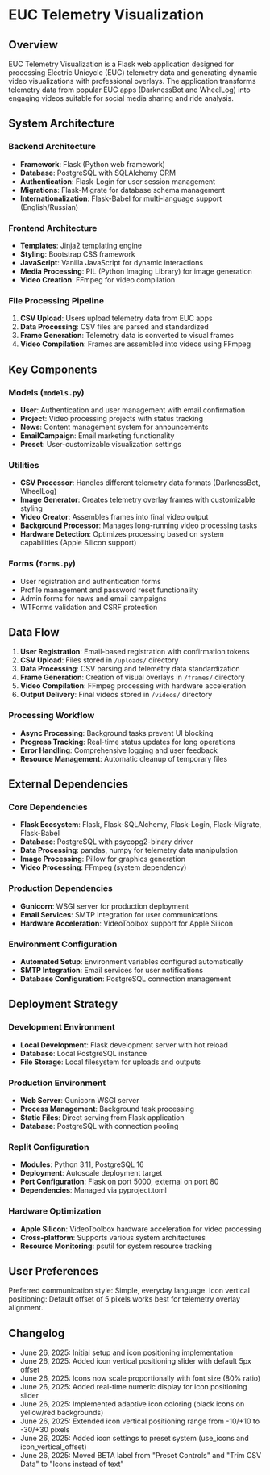 # EUC Telemetry Visualization

## Overview

EUC Telemetry Visualization is a Flask web application designed for processing Electric Unicycle (EUC) telemetry data and generating dynamic video visualizations with professional overlays. The application transforms telemetry data from popular EUC apps (DarknessBot and WheelLog) into engaging videos suitable for social media sharing and ride analysis.

## System Architecture

### Backend Architecture
- **Framework**: Flask (Python web framework)
- **Database**: PostgreSQL with SQLAlchemy ORM
- **Authentication**: Flask-Login for user session management
- **Migrations**: Flask-Migrate for database schema management
- **Internationalization**: Flask-Babel for multi-language support (English/Russian)

### Frontend Architecture
- **Templates**: Jinja2 templating engine
- **Styling**: Bootstrap CSS framework
- **JavaScript**: Vanilla JavaScript for dynamic interactions
- **Media Processing**: PIL (Python Imaging Library) for image generation
- **Video Creation**: FFmpeg for video compilation

### File Processing Pipeline
1. **CSV Upload**: Users upload telemetry data from EUC apps
2. **Data Processing**: CSV files are parsed and standardized
3. **Frame Generation**: Telemetry data is converted to visual frames
4. **Video Compilation**: Frames are assembled into videos using FFmpeg

## Key Components

### Models (`models.py`)
- **User**: Authentication and user management with email confirmation
- **Project**: Video processing projects with status tracking
- **News**: Content management system for announcements
- **EmailCampaign**: Email marketing functionality
- **Preset**: User-customizable visualization settings

### Utilities
- **CSV Processor**: Handles different telemetry data formats (DarknessBot, WheelLog)
- **Image Generator**: Creates telemetry overlay frames with customizable styling
- **Video Creator**: Assembles frames into final video output
- **Background Processor**: Manages long-running video processing tasks
- **Hardware Detection**: Optimizes processing based on system capabilities (Apple Silicon support)

### Forms (`forms.py`)
- User registration and authentication forms
- Profile management and password reset functionality
- Admin forms for news and email campaigns
- WTForms validation and CSRF protection

## Data Flow

1. **User Registration**: Email-based registration with confirmation tokens
2. **CSV Upload**: Files stored in `/uploads/` directory
3. **Data Processing**: CSV parsing and telemetry data standardization
4. **Frame Generation**: Creation of visual overlays in `/frames/` directory
5. **Video Compilation**: FFmpeg processing with hardware acceleration
6. **Output Delivery**: Final videos stored in `/videos/` directory

### Processing Workflow
- **Async Processing**: Background tasks prevent UI blocking
- **Progress Tracking**: Real-time status updates for long operations
- **Error Handling**: Comprehensive logging and user feedback
- **Resource Management**: Automatic cleanup of temporary files

## External Dependencies

### Core Dependencies
- **Flask Ecosystem**: Flask, Flask-SQLAlchemy, Flask-Login, Flask-Migrate, Flask-Babel
- **Database**: PostgreSQL with psycopg2-binary driver
- **Data Processing**: pandas, numpy for telemetry data manipulation
- **Image Processing**: Pillow for graphics generation
- **Video Processing**: FFmpeg (system dependency)

### Production Dependencies
- **Gunicorn**: WSGI server for production deployment
- **Email Services**: SMTP integration for user communications
- **Hardware Acceleration**: VideoToolbox support for Apple Silicon

### Environment Configuration
- **Automated Setup**: Environment variables configured automatically
- **SMTP Integration**: Email services for user notifications
- **Database Configuration**: PostgreSQL connection management

## Deployment Strategy

### Development Environment
- **Local Development**: Flask development server with hot reload
- **Database**: Local PostgreSQL instance
- **File Storage**: Local filesystem for uploads and outputs

### Production Environment
- **Web Server**: Gunicorn WSGI server
- **Process Management**: Background task processing
- **Static Files**: Direct serving from Flask application
- **Database**: PostgreSQL with connection pooling

### Replit Configuration
- **Modules**: Python 3.11, PostgreSQL 16
- **Deployment**: Autoscale deployment target
- **Port Configuration**: Flask on port 5000, external on port 80
- **Dependencies**: Managed via pyproject.toml

### Hardware Optimization
- **Apple Silicon**: VideoToolbox hardware acceleration for video processing
- **Cross-platform**: Supports various system architectures
- **Resource Monitoring**: psutil for system resource tracking

## User Preferences

Preferred communication style: Simple, everyday language.
Icon vertical positioning: Default offset of 5 pixels works best for telemetry overlay alignment.

## Changelog

- June 26, 2025: Initial setup and icon positioning implementation
- June 26, 2025: Added icon vertical positioning slider with default 5px offset
- June 26, 2025: Icons now scale proportionally with font size (80% ratio)
- June 26, 2025: Added real-time numeric display for icon positioning slider
- June 26, 2025: Implemented adaptive icon coloring (black icons on yellow/red backgrounds)
- June 26, 2025: Extended icon vertical positioning range from -10/+10 to -30/+30 pixels
- June 26, 2025: Added icon settings to preset system (use_icons and icon_vertical_offset)
- June 26, 2025: Moved BETA label from "Preset Controls" and "Trim CSV Data" to "Icons instead of text"